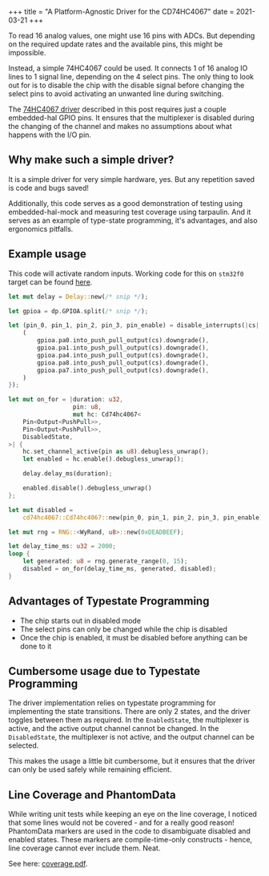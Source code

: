 +++
title = "A Platform-Agnostic Driver for the CD74HC4067"
date = 2021-03-21
+++

To read 16 analog values, one might use 16 pins with ADCs.
But depending on the required update rates and the available pins, this might be impossible.

Instead, a simple 74HC4067 could be used.
It connects 1 of 16 analog IO lines to 1 signal line, depending on the 4 select pins.
The only thing to look out for is to disable the chip with the disable signal before changing the select pins to avoid activating an unwanted line during switching.

The [74HC4067 driver](https://github.com/barafael/cd74hc4067-rs) described in this post requires just a couple embedded-hal GPIO pins.
It ensures that the multiplexer is disabled during the changing of the channel and makes no assumptions about what happens with the I/O pin.

## Why make such a simple driver?

It is a simple driver for very simple hardware, yes. But any repetition saved is code and bugs saved!

Additionally, this code serves as a good demonstration of testing using embedded-hal-mock and measuring test coverage using tarpaulin. And it serves as an example of type-state programming, it's advantages, and also ergonomics pitfalls.

## Example usage

This code will activate random inputs. Working code for this on `stm32f0` target can be found [here](https://github.com/barafael/cd74hc4067-rs/tree/main/stm32f0-example).

```rust
let mut delay = Delay::new(/* snip */);

let gpioa = dp.GPIOA.split(/* snip */);

let (pin_0, pin_1, pin_2, pin_3, pin_enable) = disable_interrupts(|cs| {
    (
        gpioa.pa0.into_push_pull_output(cs).downgrade(),
        gpioa.pa1.into_push_pull_output(cs).downgrade(),
        gpioa.pa4.into_push_pull_output(cs).downgrade(),
        gpioa.pa8.into_push_pull_output(cs).downgrade(),
        gpioa.pa7.into_push_pull_output(cs).downgrade(),
    )
});

let mut on_for = |duration: u32,
                  pin: u8,
                  mut hc: Cd74hc4067<
    Pin<Output<PushPull>>,
    Pin<Output<PushPull>>,
    DisabledState,
>| {
    hc.set_channel_active(pin as u8).debugless_unwrap();
    let enabled = hc.enable().debugless_unwrap();

    delay.delay_ms(duration);

    enabled.disable().debugless_unwrap()
};

let mut disabled =
    cd74hc4067::Cd74hc4067::new(pin_0, pin_1, pin_2, pin_3, pin_enable).debugless_unwrap();

let mut rng = RNG::<WyRand, u8>::new(0xDEADBEEF);

let delay_time_ms: u32 = 2000;
loop {
    let generated: u8 = rng.generate_range(0, 15);
    disabled = on_for(delay_time_ms, generated, disabled);
}
```

## Advantages of Typestate Programming

* The chip starts out in disabled mode
* The select pins can only be changed while the chip is disabled
* Once the chip is enabled, it must be disabled before anything can be done to it

## Cumbersome usage due to Typestate Programming

The driver implementation relies on typestate programming for implementing the state transitions.
There are only 2 states, and the driver toggles between them as required.
In the `EnabledState`, the multiplexer is active, and the active output channel cannot be changed.
In the `DisabledState`, the multiplexer is not active, and the output channel can be selected.

This makes the usage a little bit cumbersome, but it ensures that the driver can only be used safely while remaining efficient.

## Line Coverage and PhantomData

While writing unit tests while keeping an eye on the line coverage, I noticed that some lines would not be covered - and for a really good reason!
PhantomData markers are used in the code to disambiguate disabled and enabled states.
These markers are compile-time-only constructs - hence, line coverage cannot ever include them.
Neat.

See here: [coverage.pdf](https://github.com/barafael/cd74hc4067-rs/blob/main/cd74hc4067/coverage.pdf).

